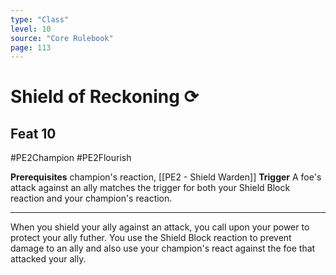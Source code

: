 ```yaml
---
type: "Class"
level: 10
source: "Core Rulebook"
page: 113
---
```

# Shield of Reckoning ⟳
## Feat 10
#PE2Champion #PE2Flourish 

**Prerequisites** champion's reaction, [[PE2 - Shield Warden]]
**Trigger** A foe's attack against an ally matches the trigger for both your Shield Block reaction and your champion's reaction.

---
When you shield your ally against an attack, you call upon your power to protect your ally futher. You use the Shield Block reaction to prevent damage to an ally and also use your champion's react against the foe that attacked your ally.